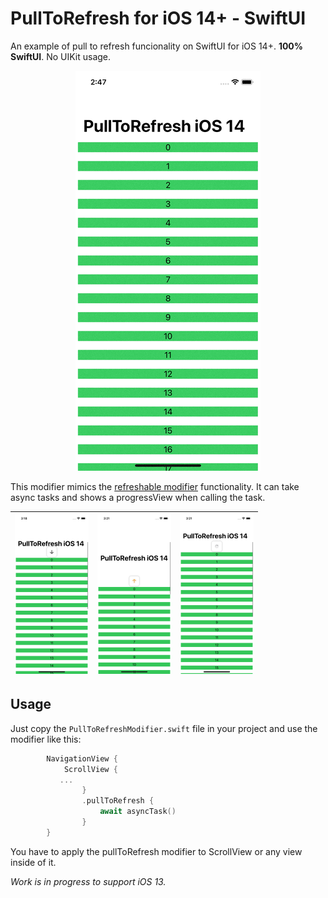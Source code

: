 # PullToRefresh for iOS 14+ - SwiftUI


An example of pull to refresh funcionality on SwiftUI for iOS 14+. **100% SwiftUI**. No UIKit usage. 

<p align="center">
    <img alt="RefreshableScrollView" src="README.assets/pull.gif" />
</p>

This modifier mimics the [refreshable modifier](https://developer.apple.com/documentation/swiftui/label/refreshable(action:)) functionality. It can take async tasks and shows a progressView when calling the task.

| <img src="README.assets/image-20220511031830250.png" alt="image-20220511031830250" style="zoom: 25%;" /> | <img src="README.assets/image-20220511032116861.png" alt="image-20220511032116861" style="zoom:25%;" /> | <img src="README.assets/image-20220511032139075.png" alt="image-20220511032139075" style="zoom:25%;" /> |
| ------------------------------------------------------------ | ------------------------------------------------------------ | ------------------------------------------------------------ |

## Usage

Just copy the `PullToRefreshModifier.swift` file in your project and use the modifier like this:

```swift
        NavigationView {
            ScrollView {
		   ...
                }
                .pullToRefresh {
                    await asyncTask()
                }
        }
```

You have to apply the pullToRefresh modifier to ScrollView or any view inside of it.

*Work is in progress to support iOS 13.*

